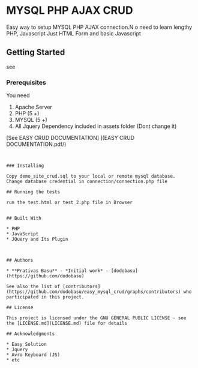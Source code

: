 # MYSQL PHP AJAX CRUD

Easy way to setup MYSQL PHP AJAX connection.N o need to learn lengthy PHP, Javascript Just HTML Form and basic Javascript 

## Getting Started

see


### Prerequisites

You need
1) Apache Server
2) PHP (5 +)
3) MYSQL (5 +)
4) All Jquery Dependency included in assets folder (Dont change it)

 [See EASY CRUD DOCUMENTATION] ](EASY CRUD DOCUMENTATION.pdf/)
```


### Installing

Copy demo_site_crud.sql to your local or remote mysql database.
Change database credential in connection/connection.php file

## Running the tests

run the test.html or test_2.php file in Browser


## Built With

* PHP
* JavaScript
* JQuery and Its Plugin



## Authors

* **Prativas Basu** - *Initial work* - [dodobasu](https://github.com/dodobasu)

See also the list of [contributors](https://github.com/dodobasu/easy_mysql_crud/graphs/contributors) who participated in this project.

## License

This project is licensed under the GNU GENERAL PUBLIC LICENSE - see the [LICENSE.md](LICENSE.md) file for details

## Acknowledgments

* Easy Solution
* Jquery
* Avro Keyboard (JS)
* etc
